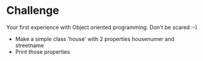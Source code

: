 # Challenge

Your first experience with Object oriented programming. Don't be scared :-)

* Make a simple class 'house' with 2 properties housenumer and streetname
* Print those properties


